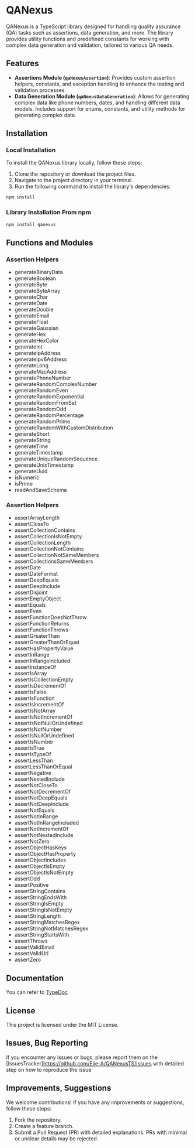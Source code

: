 # QANexus

QANexus is a TypeScript library designed for handling quality assurance (QA) tasks such as assertions, data generation, and more. The library provides utility functions and predefined constants for working with complex data generation and validation, tailored to various QA needs.

## Features

- **Assertions Module (`qaNexusAssertion`)**: Provides custom assertion helpers, constants, and exception handling to enhance the testing and validation processes.
- **Data Generation Module (`qaNexusDataGeneration`)**: Allows for generating complex data like phone numbers, dates, and handling different data models. Includes support for enums, constants, and utility methods for generating complex data.

## Installation

### Local Installation

To install the QANexus library locally, follow these steps:

1. Clone the repository or download the project files.
2. Navigate to the project directory in your terminal.
3. Run the following command to install the library's dependencies:

```bash
npm install
```

### Library Installation From npm

```bash
npm install qanexus
```

## Functions and Modules

### Assertion Helpers

- generateBinaryData
- generateBoolean
- generateByte
- generateByteArray
- generateChar
- generateDate
- generateDouble
- generateEmail
- generateFloat
- generateGaussian
- generateHex
- generateHexColor
- generateInt
- generateIpAddress
- generateIpv6Address
- generateLong
- generateMacAddress
- generatePhoneNumber
- generateRandomComplexNumber
- generateRandomEven
- generateRandomExponential
- generateRandomFromSet
- generateRandomOdd
- generateRandomPercentage
- generateRandomPrime
- generateRandomWithCustomDistribution
- generateShort
- generateString
- generateTime
- generateTimestamp
- generateUniqueRandomSequence
- generateUnixTimestamp
- generateUuid
- isNumeric
- isPrime
- readAndSaveSchema

### Assertion Helpers

- assertArrayLength
- assertCloseTo
- assertCollectionContains
- assertCollectionIsNotEmpty
- assertCollectionLength
- assertCollectionNotContains
- assertCollectionNotSameMembers
- assertCollectionsSameMembers
- assertDate
- assertDateFormat
- assertDeepEquals
- assertDeepInclude
- assertDisjoint
- assertEmptyObject
- assertEquals
- assertEven
- assertFunctionDoesNotThrow
- assertFunctionReturns
- assertFunctionThrows
- assertGreaterThan
- assertGreaterThanOrEqual
- assertHasPropertyValue
- assertInRange
- assertInRangeIncluded
- assertInstanceOf
- assertIsArray
- assertIsCollectionEmpty
- assertIsDecrementOf
- assertIsFalse
- assertIsFunction
- assertIsIncrementOf
- assertIsNotArray
- assertIsNotIncrementOf
- assertIsNotNullOrUndefined
- assertIsNotNumber
- assertIsNullOrUndefined
- assertIsNumber
- assertIsTrue
- assertIsTypeOf
- assertLessThan
- assertLessThanOrEqual
- assertNegative
- assertNestedInclude
- assertNotCloseTo
- assertNotDecrementOf
- assertNotDeepEquals
- assertNotDeepInclude
- assertNotEquals
- assertNotInRange
- assertNotInRangeIncluded
- assertNotIncrementOf
- assertNotNestedInclude
- assertNotZero
- assertObjectHasKeys
- assertObjectHasProperty
- assertObjectIncludes
- assertObjectIsEmpty
- assertObjectIsNotEmpty
- assertOdd
- assertPositive
- assertStringContains
- assertStringEndsWith
- assertStringIsEmpty
- assertStringIsNotEmpty
- assertStringLength
- assertStringMatchesRegex
- assertStringNotMatchesRegex
- assertStringStartsWith
- assertThrows
- assertValidEmail
- assertValidUrl
- assertZero

## Documentation

You can refer to [TypeDoc](https://github.com/Elie-A/QANexusTS/tree/master/docs)

## License

This project is licensed under the MIT License.

## Issues, Bug Reporting

If you encounter any issues or bugs, please report them on the [IssuesTracker]https://github.com/Elie-A/QANexusTS/issues with detailed step on how to reproduce the issue

## Improvements, Suggestions

We welcome contributions! If you have any improvements or suggestions, follow these steps:

1. Fork the repository.
2. Create a feature branch.
3. Submit a Pull Request (PR) with detailed explanations. PRs with minimal or unclear details may be rejected.
